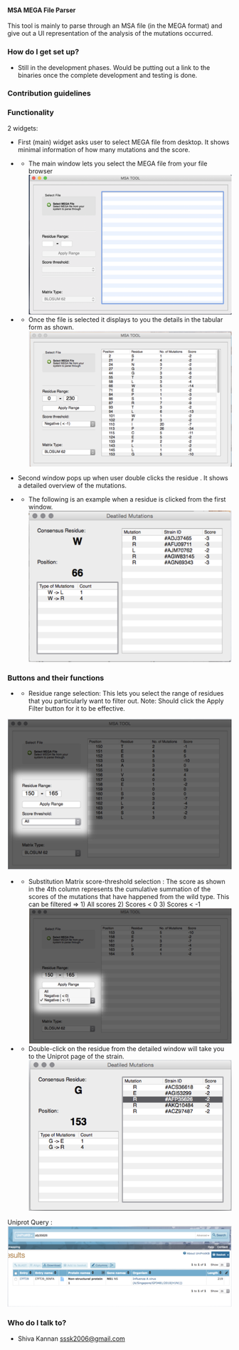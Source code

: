 #### MSA MEGA File Parser #####
This tool is mainly to parse through an MSA file (in the MEGA format) and give out a UI representation of the analysis of the mutations occurred.

### How do I get set up? ###

* Still in the development phases. Would be putting out a link to the binaries once the complete development and testing is done.

### Contribution guidelines ###


### Functionality ###

2 widgets:

*  First (main) widget asks user to select MEGA file from desktop. It shows minimal information of how many mutations and the score. 
  * * The main window lets you select the MEGA file from your file browser
![MEGA-Parser-1.png](images/MEGA-Parser-1.png)
  
  * * Once the file is selected it displays to you the details in the tabular form as shown.![MEGA-Parser-2.png](images/MEGA-Parser-2.png)

  
* Second window pops up when user double clicks the residue . It shows a detailed overview of the mutations.

* * The following is an example when a residue is clicked from the first window.
![MEGA-Parser-3.png](images/MEGA-Parser-3.png)

### Buttons and their functions ###

* * Residue range selection: This lets you select the range of residues that you particularly want to filter out. Note: Should click the Apply Filter button for it to be effective.

![MEGA-Parser-4.png](images/MEGA-Parser-4.png)

* * Substitution Matrix score-threshold selection : The score as shown in the 4th column represents the cumulative summation of the scores of the mutations that have happened from the wild type. 
This can be filtered => 1) All scores 2) Scores < 0 3) Scores < -1
![MEGA-Parser-5.png](images/MEGA-Parser-5.png)

* * Double-click on the residue from the detailed window will take you to the Uniprot page of the strain.
![MEGA-Parser-6.png](images/MEGA-Parser-6.png)

Uniprot Query : 
![MEGA-Parser-7.png](images/MEGA-Parser-7.png)

### Who do I talk to? ###

* Shiva Kannan <sssk2006@gmail.com>